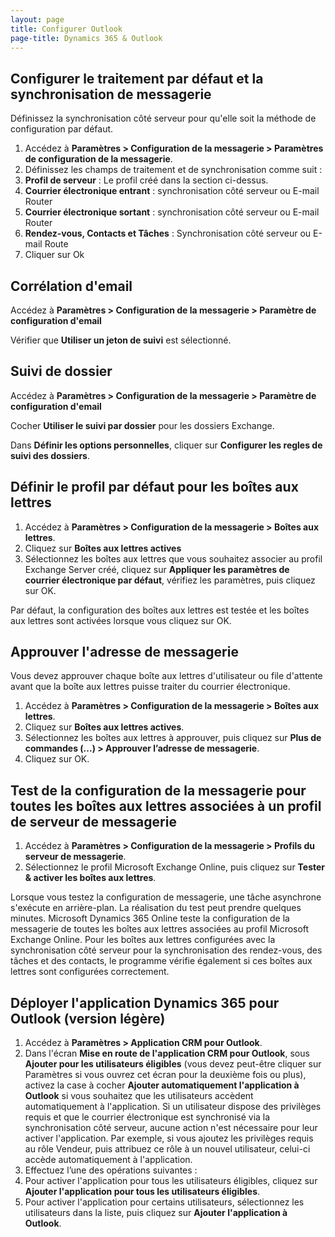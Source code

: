```yaml
---
layout: page
title: Configurer Outlook
page-title: Dynamics 365 & Outlook
---
```


## Configurer le traitement par défaut et la synchronisation de messagerie
Définissez la synchronisation côté serveur pour qu'elle soit la méthode de
configuration par défaut.

1. Accédez à **Paramètres > Configuration de la messagerie > Paramètres de
configuration de la messagerie**.
2. Définissez les champs de traitement et de synchronisation comme suit :
  1. **Profil de serveur** : Le profil créé dans la section ci-dessus.
  2. **Courrier électronique entrant** : synchronisation côté serveur ou E-mail Router
  3. **Courrier électronique sortant** : synchronisation côté serveur ou E-mail Router
  4. **Rendez-vous, Contacts et Tâches** : Synchronisation côté serveur ou E-mail Route
3. Cliquer sur Ok

## Corrélation d'email
Accédez à **Paramètres > Configuration de la messagerie > Paramètre de configuration d'email**

Vérifier que **Utiliser un jeton de suivi** est sélectionné.

## Suivi de dossier
Accédez à **Paramètres > Configuration de la messagerie > Paramètre de configuration d'email**

Cocher **Utiliser le suivi par dossier** pour les dossiers Exchange.

Dans **Définir les options personnelles**, cliquer sur **Configurer les regles de suivi des dossiers**.

## Définir le profil par défaut pour les boîtes aux lettres
1. Accédez à **Paramètres > Configuration de la messagerie > Boîtes aux lettres**.
2. Cliquez sur **Boîtes aux lettres actives**
3. Sélectionnez les boîtes aux lettres que vous souhaitez associer au profil
Exchange Server créé, cliquez sur **Appliquer les paramètres de courrier
électronique par défaut**, vérifiez les paramètres, puis cliquez sur OK.

Par défaut, la configuration des boîtes aux lettres est testée et les boîtes aux
lettres sont activées lorsque vous cliquez sur OK.

## Approuver l'adresse de messagerie
Vous devez approuver chaque boîte aux lettres d'utilisateur ou file d'attente
avant que la boîte aux lettres puisse traiter du courrier électronique.

1. Accédez à **Paramètres > Configuration de la messagerie > Boîtes aux lettres**.
2. Cliquez sur **Boîtes aux lettres actives**.
3. Sélectionnez les boîtes aux lettres à approuver, puis cliquez sur **Plus de
commandes (...) > Approuver l’adresse de messagerie**.
4. Cliquez sur OK.

## Test de la configuration de la messagerie pour toutes les boîtes aux lettres associées à un profil de serveur de messagerie
1. Accédez à **Paramètres > Configuration de la messagerie > Profils du serveur de messagerie**.
2. Sélectionnez le profil Microsoft Exchange Online, puis cliquez sur **Tester & activer les boîtes aux lettres**.

Lorsque vous testez la configuration de messagerie, une tâche asynchrone s'exécute
en arrière-plan. La réalisation du test peut prendre quelques minutes. Microsoft
Dynamics 365 Online teste la configuration de la messagerie de toutes les boîtes aux
lettres associées au profil Microsoft Exchange Online. Pour les boîtes aux lettres
configurées avec la synchronisation côté serveur pour la synchronisation des
rendez-vous, des tâches et des contacts, le programme vérifie également si ces
boîtes aux lettres sont configurées correctement.

## Déployer l'application Dynamics 365 pour Outlook (version légère)
1. Accédez à **Paramètres > Application CRM pour Outlook**.
2. Dans l'écran **Mise en route de l'application CRM pour Outlook**, sous
**Ajouter pour les utilisateurs éligibles** (vous devez peut-être cliquer sur
  Paramètres si vous ouvrez cet écran pour la deuxième fois ou plus), activez la
  case à cocher **Ajouter automatiquement l'application à Outlook** si vous
  souhaitez que les utilisateurs accèdent automatiquement à l'application. Si un
  utilisateur dispose des privilèges requis et que le courrier électronique est
  synchronisé via la synchronisation côté serveur, aucune action n'est nécessaire
  pour leur activer l'application. Par exemple, si vous ajoutez les privilèges
  requis au rôle Vendeur, puis attribuez ce rôle à un nouvel utilisateur, celui-ci
  accède automatiquement à l'application.
3. Effectuez l’une des opérations suivantes :
  1. Pour activer l'application pour tous les utilisateurs éligibles, cliquez sur
  **Ajouter l'application pour tous les utilisateurs éligibles**.
  2. Pour activer l'application pour certains utilisateurs, sélectionnez les
  utilisateurs dans la liste, puis cliquez sur **Ajouter l'application à Outlook**.
